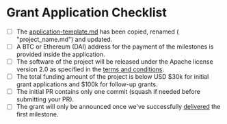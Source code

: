 # Grant Application Checklist

- [ ] The [application-template.md](https://github.com/w3f/Open-Grants-Program/blob/master/applications/application-template.md) has been copied, renamed ( "project_name.md") and updated.
- [ ] A BTC or Ethereum (DAI) address for the payment of the milestones is provided inside the application.  
- [ ] The software of the project will be released under the Apache license version 2.0 as specified in the [terms and conditions](https://gist.github.com/Noc2/75bc58e8ce9b5d419ff883b0cf2b8c19).
- [ ] The total funding amount of the project is below USD $30k for initial grant applications and $100k for follow-up grants.
- [ ] The initial PR contains only one commit (squash if needed before submitting your PR).
- [ ] The grant will only be announced once we've successfully [delivered](https://github.com/w3f/Grant-Milestone-Delivery) the first milestone.